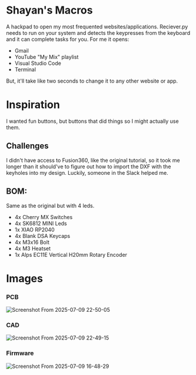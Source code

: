 # Shayan's Macros
A hackpad to open my most frequented websites/applications.
Reciever.py needs to run on your system and detects the keypresses from the keyboard and it can complete tasks for you.
For me it opens:

- Gmail
- YouTube "My Mix" playlist
- Visual Studio Code
- Terminal

But, it'll take like two seconds to change it to any other website or app.

# Inspiration
I wanted fun buttons, but buttons that did things so I might actually use them.

## Challenges

I didn't have access to Fusion360, like the original tutorial, so it took me longer than it should've to figure out how to import the DXF with the keyholes into my design. Luckily, someone in the Slack helped me.


## BOM:

Same as the original but with 4 leds.

-    4x Cherry MX Switches
-    4x SK6812 MINI Leds
-    1x XIAO RP2040
-    4x Blank DSA Keycaps
-    4x M3x16 Bolt
-    4x M3 Heatset
-    1x Alps EC11E Vertical H20mm Rotary Encoder

# Images

### PCB
![Screenshot From 2025-07-09 22-50-05](https://github.com/user-attachments/assets/d1e4a320-3c3a-4ce1-bb35-2c18d65b3cdc)


### CAD
![Screenshot From 2025-07-09 22-49-15](https://github.com/user-attachments/assets/ffc2f258-a1fb-44d7-b71b-f3b768c76838)


### Firmware

![Screenshot From 2025-07-09 16-48-29](https://github.com/user-attachments/assets/00bcf8aa-2b19-41c2-b71f-1f35c5523fd7)

